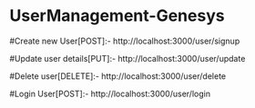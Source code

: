 # UserManagement-Genesys

#Create new User[POST]:- http://localhost:3000/user/signup

#Update user details[PUT]:- http://localhost:3000/user/update

#Delete user[DELETE]:- http://localhost:3000/user/delete

#Login User[POST]:- http://localhost:3000/user/login
